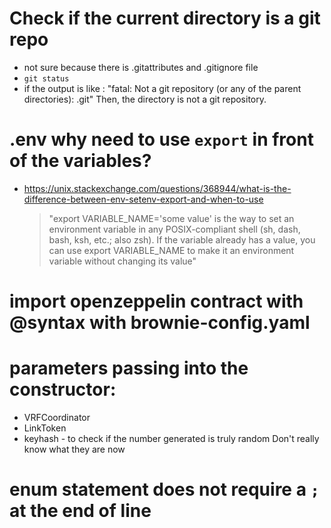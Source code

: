 # Check if the current directory is a git repo

- not sure because there is .gitattributes and .gitignore file
- `git status`
- if the output is like :
  "fatal: Not a git repository (or any of the parent directories): .git"
  Then, the directory is not a git repository.

# .env why need to use `export` in front of the variables?

- https://unix.stackexchange.com/questions/368944/what-is-the-difference-between-env-setenv-export-and-when-to-use
  > "export VARIABLE_NAME='some value' is the way to set an environment variable in any POSIX-compliant shell (sh, dash, bash, ksh, etc.; also zsh). If the variable already has a value, you can use export VARIABLE_NAME to make it an environment variable without changing its value"

# import openzeppelin contract with @syntax with brownie-config.yaml

# parameters passing into the constructor:

- VRFCoordinator
- LinkToken
- keyhash - to check if the number generated is truly random
  Don't really know what they are now

# enum statement does not require a `;` at the end of line
